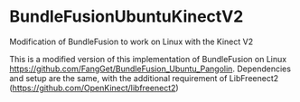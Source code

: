 # BundleFusionUbuntuKinectV2
Modification of BundleFusion to work on Linux with the Kinect V2

This is a modified version of this implementation of BundleFusion on Linux https://github.com/FangGet/BundleFusion_Ubuntu_Pangolin.
Dependencies and setup are the same, with the additional requirement of LibFreenect2 (https://github.com/OpenKinect/libfreenect2)
